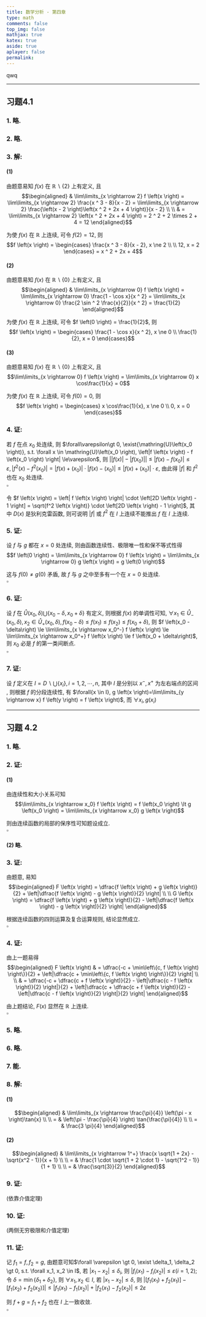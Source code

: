 ```yaml
---
title: 数学分析 - 第四章  
type: math  
comments: false  
top_img: false  
mathjax: true  
katex: true  
aside: true  
aplayer: false  
permalink:  
---
```


qwq

********

## 习题4.1

### 1. 略.

### 2. 略.

### 3. 解:

#### (1)

由题意易知 $f \left(x \right)$ 在 $\mathbb{R}\backslash \left\{2 \right\}$ 上有定义, 且  
$$\begin{aligned}
    & \lim\limits_{x \rightarrow 2} f \left(x \right)
    = \lim\limits_{x \rightarrow 2} \frac{x ^ 3 - 8}{x - 2}
    = \lim\limits_{x \rightarrow 2} \frac{\left(x - 2 \right)\left(x ^ 2 + 2x + 4 \right)}{x - 2} \\
    \\
    & = \lim\limits_{x \rightarrow 2} \left(x ^ 2 + 2x + 4 \right)
    = 2 ^ 2 + 2 \times 2 + 4
    = 12
\end{aligned}$$  

为使 $f \left(x \right)$ 在 $\mathbb{R}$ 上连续, 可令 $f \left(2 \right) = 12$, 则  
$$f \left(x \right) = \begin{cases}
    \frac{x ^ 3 - 8}{x - 2}, x \ne 2 \\
    \\
    12, x = 2
\end{cases} = x ^ 2 + 2x + 4$$


#### (2)

由题意易知 $f \left(x \right)$ 在 $\mathbb{R}\backslash \left\{0 \right\}$ 上有定义, 且  
$$\begin{aligned}
    & \lim\limits_{x \rightarrow 0} f \left(x \right) = \lim\limits_{x \rightarrow 0} \frac{1 - \cos x}{x ^ 2} = \lim\limits_{x \rightarrow 0} \frac{2 \sin ^ 2 \frac{x}{2}}{x ^ 2} = \frac{1}{2}
\end{aligned}$$  

为使 $f \left(x \right)$ 在 $\mathbb{R}$ 上连续, 可令 $f \left(0 \right) = \frac{1}{2}$, 则  
$$f \left(x \right) = \begin{cases}
    \frac{1 - \cos x}{x ^ 2}, x \ne 0 \\
    \frac{1}{2}, x = 0
\end{cases}$$


#### (3)

由题意易知 $f \left(x \right)$ 在 $\mathbb{R}\backslash \left\{0 \right\}$ 上有定义, 且  
$$\lim\limits_{x \rightarrow 0} f \left(x \right) = \lim\limits_{x \rightarrow 0} x \cos\frac{1}{x} = 0$$  

为使 $f \left(x \right)$ 在 $\mathbb{R}$ 上连续, 可令 $f \left(0 \right) = 0$, 则  
$$f \left(x \right) = \begin{cases}
    x \cos\frac{1}{x}, x \ne 0 \\
    0, x = 0
\end{cases}$$  


### 4. 证: 

若 $f$ 在点 $x_0$ 处连续, 则 $\forall\varepsilon\gt 0, \exist{\mathring{U}\left(x_0 \right)}, s.t. \forall x \in \mathring{U}\left(x_0 \right), \left|f \left(x \right) - f \left(x_0 \right) \right| \le\varepsilon$, 则 $\left| \left| f \left(x \right) \right| - \left| f \left(x_0 \right) \right| \right| \le \left|f \left(x \right) - f \left(x_0 \right) \right| \le\varepsilon, \left| f^2 \left(x \right) - f^2 \left(x_0 \right) \right| = \left| f \left(x \right) + \left(x_0 \right) \right| \cdot \left| f \left(x \right) - \left(x_0 \right) \right| \le \left| f \left(x \right) + \left(x_0 \right) \right| \cdot \varepsilon$, 由此得 $\left| f \right|$ 和 $f^2$ 也在 $x_0$ 处连续.  
$\square$  

令 $f \left(x \right) = \left| f \left(x \right) \right| \cdot \left[2D \left(x \right) - 1 \right] = \sqrt{f^2 \left(x \right)} \cdot \left[2D \left(x \right) - 1 \right]$, 其中 $D \left(x \right)$ 是狄利克雷函数, 则可说明 $\left| f \right|$ 或 $f^2$ 在 $I$ 上连续不能推出 $f$ 在 $I$ 上连续.  


### 5. 证:

设 $f$ 与 $g$ 都在 $x = 0$ 处连续, 则由函数连续性、极限唯一性和保不等式性得  
$$f \left(0 \right) = \lim\limits_{x \rightarrow 0} f \left(x \right) = \lim\limits_{x \rightarrow 0} g \left(x \right) = g \left(0 \right)$$  

这与 $f \left(0 \right) \ne g \left(0 \right)$ 矛盾, 故 $f$ 与 $g$ 之中至多有一个在 $x = 0$ 处连续.  
$\square$  


### 6. 证:

设 $f$ 在 $\mathring{U}\left(x_0, \delta\right)\bigcup\left\{x_0 - \delta, x_0 + \delta\right\}$ 有定义, 则根据 $f \left(x \right)$ 的单调性可知, $\forall{x_1 \in \mathring{U}_- \left(x_0, \delta\right), x_2 \in \mathring{U}_+ \left(x_0, \delta\right)}, f \left(x_0 - \delta\right) \le f \left(x_1 \right) \le f \left(x_2 \right) \le f \left(x_0 + \delta\right)$, 则 $f \left(x_0 - \delta\right) \le \lim\limits_{x \rightarrow x_0^-} f \left(x \right) \le \lim\limits_{x \rightarrow x_0^+} f \left(x \right) \le f \left(x_0 + \delta\right)$, 则 $x_0$ 必是 $f$ 的第一类间断点.  
$\square$  


### 7. 证:

设 $f$ 定义在 $I = D \backslash \bigcup\left\{x_i \right\}, i = 1, 2, \cdots, n$, 其中 $I$ 是分别以 $x^-, x^+$ 为左右端点的区间 , 则根据 $f$ 的分段连续性, 有 $\forall{x \in I}, g \left(x \right)=\lim\limits_{y \rightarrow x} f \left(y \right) = f \left(x \right)$, 而 $\forall x_i, g \left(x_i \right)$

********

## 习题 4.2

### 1. 略.

### 2. 证:

#### (1)

由连续性和大小关系可知  
$$\lim\limits_{x \rightarrow x_0} f \left(x \right) = f \left(x_0 \right) \lt g \left(x_0 \right) = \lim\limits_{x \rightarrow x_0} g \left(x \right)$$  

则由连续函数的局部的保序性可知题设成立.  
$\square$  


#### (2) 略.

### 3. 证:

由题意, 易知  
$$\begin{aligned}
    F \left(x \right) = \dfrac{f \left(x \right) + g \left(x \right)}{2} + \left|\dfrac{f \left(x \right) - g \left(x \right)}{2} \right| \\
    \\
    G \left(x \right) = \dfrac{f \left(x \right) + g \left(x \right)}{2} - \left|\dfrac{f \left(x \right) - g \left(x \right)}{2} \right|
\end{aligned}$$  

根据连续函数的四则运算及复合运算规则, 结论显然成立.  
$\square$  


### 4. 证:

由上一题易得  
$$\begin{aligned}
    F \left(x \right) & = \dfrac{-c + \min\left\{c, f \left(x \right) \right\}}{2} + \left|\dfrac{c + \min\left\{c, f \left(x \right) \right\}}{2} \right| \\
    \\
    & = \dfrac{-c + \dfrac{c + f \left(x \right)}{2} - \left|\dfrac{c - f \left(x \right)}{2} \right|}{2} + \left|\dfrac{c + \dfrac{c + f \left(x \right)}{2} - \left|\dfrac{c - f \left(x \right)}{2} \right|}{2} \right|
\end{aligned}$$  

由上题结论, $F \left(x \right)$ 显然在 $\mathbb{R}$ 上连续.  
$\square$  


### 5. 略.

### 6. 略.

### 7. 能.

### 8. 解:

#### (1)

$$\begin{aligned}
    & \lim\limits_{x \rightarrow \frac{\pi}{4}} \left(\pi - x \right)\tan{x} \\
    \\
    = & \left(\pi - \frac{\pi}{4} \right) \tan{\frac{\pi}{4}} \\
    \\
    = & \frac{3 \pi}{4}
\end{aligned}$$  


#### (2)

$$\begin{aligned}
    & \lim\limits_{x \rightarrow 1^+} \frac{x \sqrt{1 + 2x} - \sqrt{x^2 - 1}}{x + 1} \\
    \\
    = & \frac{1 \cdot \sqrt{1 + 2 \cdot 1} - \sqrt{1^2 - 1}}{1 + 1} \\
    \\
    = & \frac{\sqrt{3}}{2}
\end{aligned}$$  


### 9. 证:

(依靠介值定理)


### 10. 证:

(两侧无穷极限和介值定理)


### 11. 证:

记 $f_1 = f, f_2 = g$, 由题意可知$\forall \varepsilon \gt 0, \exist \delta_1, \delta_2 \gt 0, s.t. \forall x_1, x_2 \in I$, 若 $\left|x_1 - x_2 \right| \le \delta_i$, 则 $\left|f_i \left(x_1 \right) - f_i \left(x_2 \right) \right| \le \varepsilon \left(i = 1, 2\right)$; 令 $\delta = \min\left\{\delta_1 + \delta_2 \right\}$, 则 $\forall x_1, x_2 \in I$, 若 $\left|x_1 - x_2 \right| \le \delta$, 则 $\left|\left[f_1 \left(x_1 \right) + f_2 \left(x_1 \right) \right] - \left[f_1 \left(x_2 \right) + f_2 \left(x_2 \right) \right] \right| \le \left|f_1 \left(x_1 \right) - f_1 \left(x_2 \right) \right| + \left|f_2 \left(x_1 \right) - f_2 \left(x_2 \right) \right| \le 2 \varepsilon$  

则 $f + g = f_1 + f_2$ 也在 $I$ 上一致收敛.  
$\square$
